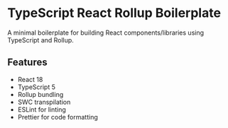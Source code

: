# TypeScript React Rollup Boilerplate

A minimal boilerplate for building React components/libraries using TypeScript and Rollup.

## Features

- React 18
- TypeScript 5
- Rollup bundling
- SWC transpilation
- ESLint for linting
- Prettier for code formatting
